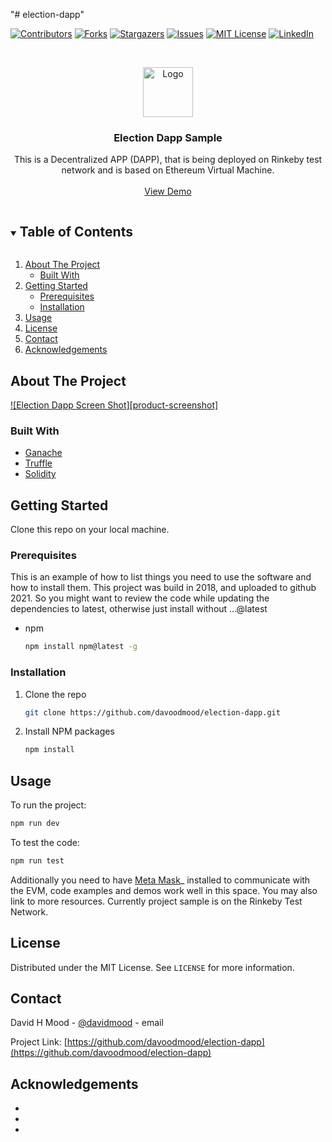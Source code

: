 "# election-dapp" 

[![Contributors][contributors-shield]][contributors-url]
[![Forks][forks-shield]][forks-url]
[![Stargazers][stars-shield]][stars-url]
[![Issues][issues-shield]][issues-url]
[![MIT License][license-shield]][license-url]
[![LinkedIn][linkedin-shield]][linkedin-url]



<!-- PROJECT LOGO -->
<br />
<p align="center">
  <a href="https://github.com/davoodmood/election-dapp">
    <img src="images/logo.png" alt="Logo" width="80" height="80">
  </a>

  <h3 align="center">Election Dapp Sample</h3>

  <p align="center">
    This is a Decentralized APP (DAPP), that is being deployed on Rinkeby test network and is based on Ethereum Virtual Machine.
    <br />
    <br />
    <a href="https://github.com/davoodmood/election-dapp">View Demo</a>
  </p>
</p>



<!-- TABLE OF CONTENTS -->
<details open="open">
  <summary><h2 style="display: inline-block">Table of Contents</h2></summary>
  <ol>
    <li>
      <a href="#about-the-project">About The Project</a>
      <ul>
        <li><a href="#built-with">Built With</a></li>
      </ul>
    </li>
    <li>
      <a href="#getting-started">Getting Started</a>
      <ul>
        <li><a href="#prerequisites">Prerequisites</a></li>
        <li><a href="#installation">Installation</a></li>
      </ul>
    </li>
    <li><a href="#usage">Usage</a></li>
    <li><a href="#license">License</a></li>
    <li><a href="#contact">Contact</a></li>
    <li><a href="#acknowledgements">Acknowledgements</a></li>
  </ol>
</details>



<!-- ABOUT THE PROJECT -->
## About The Project

[![Election Dapp Screen Shot][product-screenshot]](https://election.dapp.recash.tech)


### Built With

* [Ganache](https://www.trufflesuite.com/ganache)
* [Truffle](https://www.trufflesuite.com/)
* [Solidity](https://soliditylang.org/)



<!-- GETTING STARTED -->
## Getting Started

Clone this repo on your local machine. 

### Prerequisites

This is an example of how to list things you need to use the software and how to install them.
This project was build in 2018, and uploaded to github 2021. So you might want to review the code while updating the dependencies to latest, otherwise just install without ...@latest
* npm
  ```sh
  npm install npm@latest -g
  ```

### Installation

1. Clone the repo
   ```sh
   git clone https://github.com/davoodmood/election-dapp.git
   ```
2. Install NPM packages
   ```sh
   npm install
   ```



<!-- USAGE EXAMPLES -->
## Usage

To run the project: 
```sh
npm run dev
```

To test the code: 
```sh
npm run test
```
Additionally you need to have [Meta Mask](https://metamask.io/)_ installed to communicate with the EVM, code examples and demos work well in this space. You may also link to more resources.
Currently project sample is on the Rinkeby Test Network.



<!-- LICENSE -->
## License

Distributed under the MIT License. See `LICENSE` for more information.



<!-- CONTACT -->
## Contact

David H Mood - [@davidmood](https://twitter.com/davidmood) - email

Project Link: [https://github.com/davoodmood/election-dapp](https://github.com/davoodmood/election-dapp)



<!-- ACKNOWLEDGEMENTS -->
## Acknowledgements

* []()
* []()
* []()


<!-- MARKDOWN LINKS & IMAGES -->
<!-- https://www.markdownguide.org/basic-syntax/#reference-style-links -->
[contributors-shield]: https://img.shields.io/github/contributors/davoodmood/repo.svg?style=for-the-badge
[contributors-url]: https://github.com/davoodmood/repo/graphs/contributors
[forks-shield]: https://img.shields.io/github/forks/davoodmood/repo.svg?style=for-the-badge
[forks-url]: https://github.com/davoodmood/repo/network/members
[stars-shield]: https://img.shields.io/github/stars/davoodmood/repo.svg?style=for-the-badge
[stars-url]: https://github.com/davoodmood/repo/stargazers
[issues-shield]: https://img.shields.io/github/issues/davoodmood/repo.svg?style=for-the-badge
[issues-url]: https://github.com/davoodmood/repo/issues
[license-shield]: https://img.shields.io/github/license/davoodmood/repo.svg?style=for-the-badge
[license-url]: https://github.com/davoodmood/repo/blob/master/LICENSE.txt
[linkedin-shield]: https://img.shields.io/badge/-LinkedIn-black.svg?style=for-the-badge&logo=linkedin&colorB=555
[linkedin-url]: https://linkedin.com/in/davidmood
